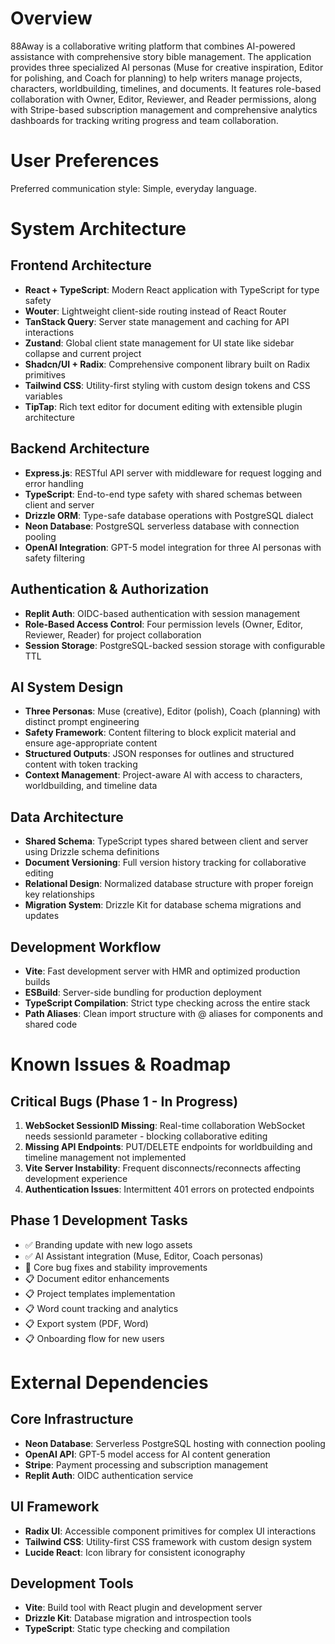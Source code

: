 # Overview

88Away is a collaborative writing platform that combines AI-powered assistance with comprehensive story bible management. The application provides three specialized AI personas (Muse for creative inspiration, Editor for polishing, and Coach for planning) to help writers manage projects, characters, worldbuilding, timelines, and documents. It features role-based collaboration with Owner, Editor, Reviewer, and Reader permissions, along with Stripe-based subscription management and comprehensive analytics dashboards for tracking writing progress and team collaboration.

# User Preferences

Preferred communication style: Simple, everyday language.

# System Architecture

## Frontend Architecture
- **React + TypeScript**: Modern React application with TypeScript for type safety
- **Wouter**: Lightweight client-side routing instead of React Router
- **TanStack Query**: Server state management and caching for API interactions
- **Zustand**: Global client state management for UI state like sidebar collapse and current project
- **Shadcn/UI + Radix**: Comprehensive component library built on Radix primitives
- **Tailwind CSS**: Utility-first styling with custom design tokens and CSS variables
- **TipTap**: Rich text editor for document editing with extensible plugin architecture

## Backend Architecture
- **Express.js**: RESTful API server with middleware for request logging and error handling
- **TypeScript**: End-to-end type safety with shared schemas between client and server
- **Drizzle ORM**: Type-safe database operations with PostgreSQL dialect
- **Neon Database**: PostgreSQL serverless database with connection pooling
- **OpenAI Integration**: GPT-5 model integration for three AI personas with safety filtering

## Authentication & Authorization
- **Replit Auth**: OIDC-based authentication with session management
- **Role-Based Access Control**: Four permission levels (Owner, Editor, Reviewer, Reader) for project collaboration
- **Session Storage**: PostgreSQL-backed session storage with configurable TTL

## AI System Design
- **Three Personas**: Muse (creative), Editor (polish), Coach (planning) with distinct prompt engineering
- **Safety Framework**: Content filtering to block explicit material and ensure age-appropriate content
- **Structured Outputs**: JSON responses for outlines and structured content with token tracking
- **Context Management**: Project-aware AI with access to characters, worldbuilding, and timeline data

## Data Architecture
- **Shared Schema**: TypeScript types shared between client and server using Drizzle schema definitions
- **Document Versioning**: Full version history tracking for collaborative editing
- **Relational Design**: Normalized database structure with proper foreign key relationships
- **Migration System**: Drizzle Kit for database schema migrations and updates

## Development Workflow
- **Vite**: Fast development server with HMR and optimized production builds
- **ESBuild**: Server-side bundling for production deployment
- **TypeScript Compilation**: Strict type checking across the entire stack
- **Path Aliases**: Clean import structure with @ aliases for components and shared code

# Known Issues & Roadmap

## Critical Bugs (Phase 1 - In Progress)
1. **WebSocket SessionID Missing**: Real-time collaboration WebSocket needs sessionId parameter - blocking collaborative editing
2. **Missing API Endpoints**: PUT/DELETE endpoints for worldbuilding and timeline management not implemented
3. **Vite Server Instability**: Frequent disconnects/reconnects affecting development experience  
4. **Authentication Issues**: Intermittent 401 errors on protected endpoints

## Phase 1 Development Tasks
- ✅ Branding update with new logo assets
- ✅ AI Assistant integration (Muse, Editor, Coach personas)
- 🔄 Core bug fixes and stability improvements
- 📋 Document editor enhancements
- 📋 Project templates implementation
- 📋 Word count tracking and analytics
- 📋 Export system (PDF, Word)
- 📋 Onboarding flow for new users

# External Dependencies

## Core Infrastructure
- **Neon Database**: Serverless PostgreSQL hosting with connection pooling
- **OpenAI API**: GPT-5 model access for AI content generation
- **Stripe**: Payment processing and subscription management
- **Replit Auth**: OIDC authentication service

## UI Framework
- **Radix UI**: Accessible component primitives for complex UI interactions
- **Tailwind CSS**: Utility-first CSS framework with custom design system
- **Lucide React**: Icon library for consistent iconography

## Development Tools
- **Vite**: Build tool with React plugin and development server
- **Drizzle Kit**: Database migration and introspection tools
- **TypeScript**: Static type checking and compilation